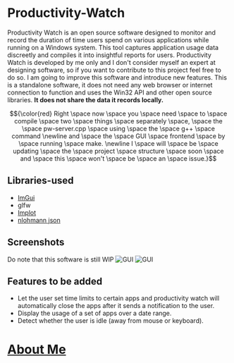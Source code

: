 # Productivity-Watch
Productivity Watch is an open source software designed to monitor and record the duration of time users spend on various applications while running on a Windows system. This tool captures application usage data discreetly and compiles it into insightful reports for users. 
Productivity Watch is developed by me only and I don't consider myself an expert at designing software, so if you want to contribute to this project feel free to do so. I am going to improve this software and introduce new features. 
This is a standalone software, it does not need any web browser or internet connection to function and uses the Win32 API and other open source libraries. **It does not share the data it records locally.**

$${\color{red} Right \space now \space you \space need \space to \space compile \space two \space things \space separately \space, \space the \space pw-server.cpp \space using \space the \space g++ \space command \newline and \space the \space GUI \space frontend \space by \space running \space make. \newline I \space will \space be \space updating \space the \space project \space structure \space soon \space and \space this \space won't \space be \space an \space issue.}$$

## Libraries-used
- [ImGui](https://github.com/ocornut/imgui)
- glfw
- [Implot](https://github.com/epezent/implot)
- [nlohmann json](https://github.com/nlohmann/json)

## Screenshots
Do note that this software is still WIP
<img alt="GUI" src="https://i.imgur.com/OKQHPQ6.png">
<img alt="GUI" src="https://i.imgur.com/ir4NhbD.png">

## Features to be added
- Let the user set time limits to certain apps and productivity watch will automatically close the apps after it sends a notification to the user.
- Display the usage of a set of apps over a date range.
- Detect whether the user is idle (away from mouse or keyboard).
  
# [About Me](https://github.com/Abhirup27/Abhirup27/blob/main/README.md)
